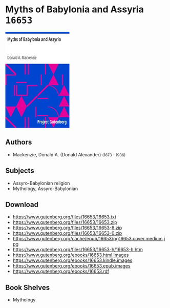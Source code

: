 # Myths of Babylonia and Assyria <kbd>16653</kbd>

![](./cover.medium.jpg "")

## Authors


 - Mackenzie, Donald A. (Donald Alexander) <small>(1873 - 1936)</small>

## Subjects


 - Assyro-Babylonian religion
 - Mythology, Assyro-Babylonian

## Download


 - https://www.gutenberg.org/files/16653/16653.txt
 - https://www.gutenberg.org/files/16653/16653.zip
 - https://www.gutenberg.org/files/16653/16653-8.zip
 - https://www.gutenberg.org/files/16653/16653-0.zip
 - https://www.gutenberg.org/cache/epub/16653/pg16653.cover.medium.jpg
 - https://www.gutenberg.org/files/16653/16653-h/16653-h.htm
 - https://www.gutenberg.org/ebooks/16653.html.images
 - https://www.gutenberg.org/ebooks/16653.kindle.images
 - https://www.gutenberg.org/ebooks/16653.epub.images
 - https://www.gutenberg.org/ebooks/16653.rdf

## Book Shelves


 - Mythology
